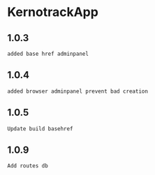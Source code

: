 # KernotrackApp

##  1.0.3
    added base href adminpanel
##  1.0.4
    added browser adminpanel prevent bad creation
##  1.0.5
    Update build basehref
##  1.0.9
    Add routes db